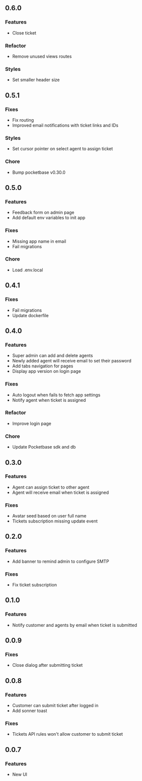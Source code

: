 ## 0.6.0

### Features

- Close ticket

### Refactor

- Remove unused views routes

### Styles

- Set smaller header size

## 0.5.1

### Fixes

- Fix routing
- Improved email notifications with ticket links and IDs

### Styles

- Set cursor pointer on select agent to assign ticket

### Chore

- Bump pocketbase v0.30.0

## 0.5.0

### Features

- Feedback form on admin page
- Add default env variables to init app

### Fixes

- Missing app name in email
- Fail migrations

### Chore

- Load .env.local

## 0.4.1

### Fixes

- Fail migrations
- Update dockerfile

## 0.4.0

### Features

- Super admin can add and delete agents
- Newly added agent will receive email to set their password
- Add tabs navigation for pages
- Display app version on login page

### Fixes

- Auto logout when fails to fetch app settings
- Notify agent when ticket is assigned

### Refactor

- Improve login page

### Chore

- Update Pocketbase sdk and db

## 0.3.0

### Features

- Agent can assign ticket to other agent
- Agent will receive email when ticket is assigned

### Fixes

- Avatar seed based on user full name
- Tickets subscription missing update event

## 0.2.0

### Features

- Add banner to remind admin to configure SMTP

### Fixes

- Fix ticket subscription

## 0.1.0

### Features

- Notify customer and agents by email when ticket is submitted

## 0.0.9

### Fixes

- Close dialog after submitting ticket

## 0.0.8

### Features

- Customer can submit ticket after logged in
- Add sonner toast

### Fixes

- Tickets API rules won't allow customer to submit ticket

## 0.0.7

### Features

- New UI
